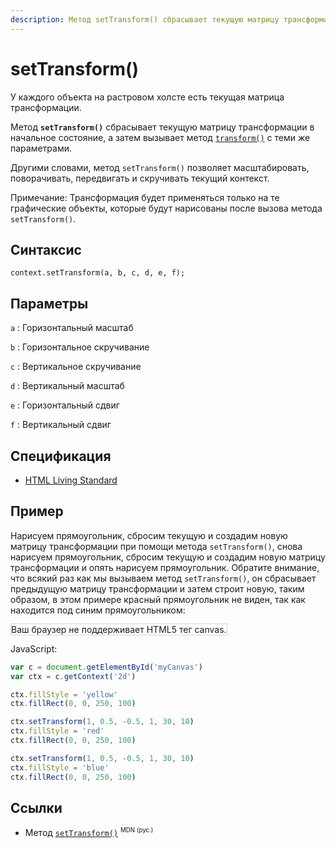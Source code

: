```yaml
---
description: Метод setTransform() сбрасывает текущую матрицу трансформации в начальное состояние, а затем вызывает метод transform() с теми же параметрами
---
```


# setTransform()

У каждого объекта на растровом холсте есть текущая матрица трансформации.

Метод **`setTransform()`** сбрасывает текущую матрицу трансформации в начальное состояние, а затем вызывает метод [`transform()`](transform.md) с теми же параметрами.

Другими словами, метод `setTransform()` позволяет масштабировать, поворачивать, передвигать и скручивать текущий контекст.

Примечание: Трансформация будет применяться только на те графические объекты, которые будут нарисованы после вызова метода `setTransform()`.

## Синтаксис

```
context.setTransform(a, b, c, d, e, f);
```

## Параметры

`a`
: Горизонтальный масштаб

`b`
: Горизонтальное скручивание

`c`
: Вертикальное скручивание

`d`
: Вертикальный масштаб

`e`
: Горизонтальный сдвиг

`f`
: Вертикальный сдвиг

## Спецификация

- [HTML Living Standard](https://html.spec.whatwg.org/multipage/canvas.html#dom-context-2d-settransform)

## Пример

Нарисуем прямоугольник, сбросим текущую и создадим новую матрицу трансформации при помощи метода `setTransform()`, снова нарисуем прямоугольник, сбросим текущую и создадим новую матрицу трансформации и опять нарисуем прямоугольник. Обратите внимание, что всякий раз как мы вызываем метод `setTransform()`, он сбрасывает предыдущую матрицу трансформации и затем строит новую, таким образом, в этом примере красный прямоугольник не виден, так как находится под синим прямоугольником:

<canvas id="myCanvas" width="300" height="150" style="border:1px solid #d3d3d3;background:#ffffff;">
Ваш браузер не поддерживает HTML5 тег canvas.
</canvas>
<script>
var c=document.getElementById("myCanvas");
var canvOK=1;
try {c.getContext("2d");}
catch (er) {canvOK=0;}
if (canvOK==1){
var c=document.getElementById("myCanvas");
var ctx=c.getContext("2d");
ctx.fillStyle="yellow";
ctx.fillRect(0,0,250,100)
ctx.setTransform(1,0.5,-0.5,1,30,10);
ctx.fillStyle="red";
ctx.fillRect(0,0,250,100);
ctx.setTransform(1,0.5,-0.5,1,30,10);
ctx.fillStyle="blue";
ctx.fillRect(0,0,250,100);}
</script>

JavaScript:

```js
var c = document.getElementById('myCanvas')
var ctx = c.getContext('2d')

ctx.fillStyle = 'yellow'
ctx.fillRect(0, 0, 250, 100)

ctx.setTransform(1, 0.5, -0.5, 1, 30, 10)
ctx.fillStyle = 'red'
ctx.fillRect(0, 0, 250, 100)

ctx.setTransform(1, 0.5, -0.5, 1, 30, 10)
ctx.fillStyle = 'blue'
ctx.fillRect(0, 0, 250, 100)
```

## Ссылки

- Метод [`setTransform()`](https://developer.mozilla.org/en-US/docs/Web/API/CanvasRenderingContext2D/setTransform) <sup><small>MDN (рус.)</small></sup>
